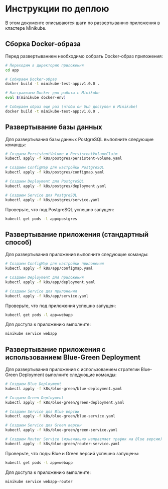 # Инструкции по деплою

В этом документе описываются шаги по развертыванию приложения в кластере Minikube.

## Сборка Docker-образа

Перед развертыванием необходимо собрать Docker-образ приложения:

```bash
# Переходим в директорию приложения
cd app

# Собираем Docker-образ
docker build -t minikube-test-app:v1.0.0 .

# Настраиваем Docker для работы с Minikube
eval $(minikube docker-env)

# Собираем образ еще раз (чтобы он был доступен в Minikube)
docker build -t minikube-test-app:v1.0.0 .
```

## Развертывание базы данных

Для развертывания базы данных PostgreSQL выполните следующие команды:

```bash
# Создаем PersistentVolume и PersistentVolumeClaim
kubectl apply -f k8s/postgres/persistent-volume.yaml

# Создаем ConfigMap для настройки PostgreSQL
kubectl apply -f k8s/postgres/configmap.yaml

# Создаем Deployment для PostgreSQL
kubectl apply -f k8s/postgres/deployment.yaml

# Создаем Service для PostgreSQL
kubectl apply -f k8s/postgres/service.yaml
```

Проверьте, что под PostgreSQL успешно запущен:

```bash
kubectl get pods -l app=postgres
```

## Развертывание приложения (стандартный способ)

Для развертывания приложения выполните следующие команды:

```bash
# Создаем ConfigMap для настройки приложения
kubectl apply -f k8s/app/configmap.yaml

# Создаем Deployment для приложения
kubectl apply -f k8s/app/deployment.yaml

# Создаем Service для приложения
kubectl apply -f k8s/app/service.yaml
```

Проверьте, что под приложения успешно запущен:

```bash
kubectl get pods -l app=webapp
```

Для доступа к приложению выполните:

```bash
minikube service webapp
```

## Развертывание приложения с использованием Blue-Green Deployment

Для развертывания приложения с использованием стратегии Blue-Green Deployment выполните следующие команды:

```bash
# Создаем Blue Deployment
kubectl apply -f k8s/blue-green/blue-deployment.yaml

# Создаем Green Deployment
kubectl apply -f k8s/blue-green/green-deployment.yaml

# Создаем Service для Blue версии
kubectl apply -f k8s/blue-green/blue-service.yaml

# Создаем Service для Green версии
kubectl apply -f k8s/blue-green/green-service.yaml

# Создаем Router Service (изначально направляет трафик на Blue версию)
kubectl apply -f k8s/blue-green/router-service.yaml
```

Проверьте, что поды Blue и Green версий успешно запущены:

```bash
kubectl get pods -l app=webapp
```

Для доступа к приложению выполните:

```bash
minikube service webapp-router
``` 